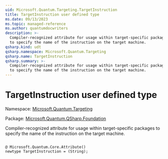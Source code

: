 ```yaml
---
uid: Microsoft.Quantum.Targeting.TargetInstruction
title: TargetInstruction user defined type
ms.date: 09/13/2023
ms.topic: managed-reference
ms.author: quantumdocwriters
description: >-
  Compiler-recognized attribute for usage within target-specific packages
  to specify the name of the instruction on the target machine.
qsharp.kind: udt
qsharp.namespace: Microsoft.Quantum.Targeting
qsharp.name: TargetInstruction
qsharp.summary: >-
  Compiler-recognized attribute for usage within target-specific packages
  to specify the name of the instruction on the target machine.
---
```


# TargetInstruction user defined type

Namespace: [Microsoft.Quantum.Targeting](xref:Microsoft.Quantum.Targeting)

Package: [Microsoft.Quantum.QSharp.Foundation](https://nuget.org/packages/Microsoft.Quantum.QSharp.Foundation)


Compiler-recognized attribute for usage within target-specific packagesto specify the name of the instruction on the target machine.

```qsharp

@ Microsoft.Quantum.Core.Attribute()
newtype TargetInstruction = (String);
```

